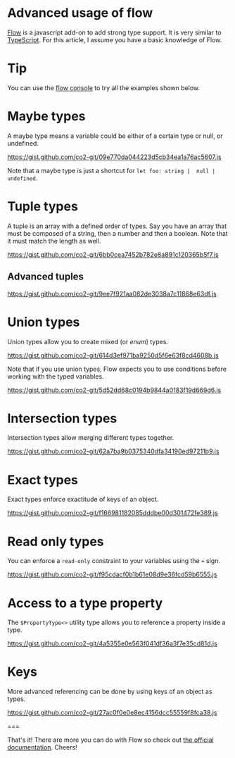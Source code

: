 Advanced usage of flow
===

[Flow](https://flow.org) is a javascript add-on to add strong type support. It is very similar to [TypeScript](http://www.typescriptlang.org/). For this article, I assume you have a basic knowledge of Flow.

# Tip

You can use the [flow console](https://flow.org/try) to try all the examples shown below.

# Maybe types

A maybe type means a variable could be either of a certain type or null, or undefined.

https://gist.github.com/co2-git/09e770da044223d5cb34ea1a76ac5607.js

Note that a maybe type is just a shortcut for `let foo: string |  null | undefined`.

# Tuple types

A tuple is an array with a defined order of types. Say you have an array that must be composed of a string, then a number and then a boolean. Note that it must match the length as well.

https://gist.github.com/co2-git/6bb0cea7452b782e8a891c120365b5f7.js

## Advanced tuples

https://gist.github.com/co2-git/9ee7f921aa082de3038a7c11868e63df.js

# Union types

Union types allow you to create mixed (or *enum*) types.

https://gist.github.com/co2-git/614d3ef971ba9250d5f6e63f8cd4608b.js

Note that if you use union types, Flow expects you to use conditions before working with the typed variables.

https://gist.github.com/co2-git/5d52dd68c0194b9844a0183f19d669d6.js

# Intersection types

Intersection types allow merging different types together.

https://gist.github.com/co2-git/62a7ba9b0375340dfa34190ed97211b9.js

# Exact types

Exact types enforce exactitude of keys of an object.

https://gist.github.com/co2-git/f166981182085dddbe00d301472fe389.js

# Read only types

You can enforce a `read-only` constraint to your variables using the `+` sign.

https://gist.github.com/co2-git/f95cdacf0b1b61e08d9e36fcd59b6555.js

# Access to a type property

The `$PropertyType<>` utility type allows you to reference a property inside a type.

https://gist.github.com/co2-git/4a5355e0e563f041df36a3f7e35cd81d.js

# Keys

More advanced referencing can be done by using keys of an object as types.

https://gist.github.com/co2-git/27ac0f0e0e8ec4156dcc55559f8fca38.js

===

That's it! There are more you can do with Flow so check out [the official documentation](https://flow.org/en/docs/types/). Cheers!
